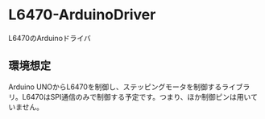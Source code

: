 # L6470-ArduinoDriver
L6470のArduinoドライバ

## 環境想定
Arduino UNOからL6470を制御し、ステッピングモータを制御するライブラリ。L6470はSPI通信のみで制御する予定です。つまり、ほか制御ピンは用いていません。
